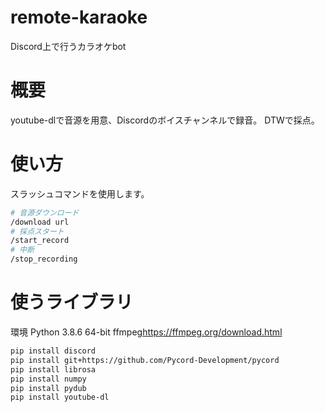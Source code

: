 # remote-karaoke
Discord上で行うカラオケbot

# 概要
youtube-dlで音源を用意、Discordのボイスチャンネルで録音。
DTWで採点。

# 使い方
スラッシュコマンドを使用します。
```bash
# 音源ダウンロード
/download url
# 採点スタート
/start_record
# 中断
/stop_recording
```

# 使うライブラリ
環境 Python 3.8.6 64-bit
ffmpeg<https://ffmpeg.org/download.html>

```bash
pip install discord
pip install git+https://github.com/Pycord-Development/pycord
pip install librosa
pip install numpy
pip install pydub
pip install youtube-dl
```